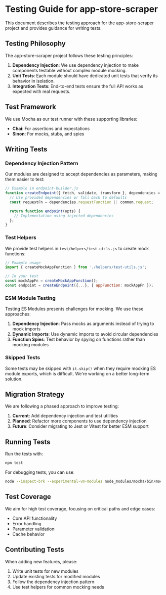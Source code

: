 # Testing Guide for app-store-scraper

This document describes the testing approach for the app-store-scraper project and provides guidance for writing tests.

## Testing Philosophy

The app-store-scraper project follows these testing principles:

1. **Dependency Injection**: We use dependency injection to make components testable without complex module mocking.
2. **Unit Tests**: Each module should have dedicated unit tests that verify its behavior in isolation.
3. **Integration Tests**: End-to-end tests ensure the full API works as expected with real requests.

## Test Framework

We use Mocha as our test runner with these supporting libraries:

- **Chai**: For assertions and expectations
- **Sinon**: For mocks, stubs, and spies

## Writing Tests

### Dependency Injection Pattern

Our modules are designed to accept dependencies as parameters, making them easier to test:

```javascript
// Example in endpoint-builder.js
function createEndpoint({ fetch, validate, transform }, dependencies = {}) {
  // Use provided dependencies or fall back to defaults
  const requestFn = dependencies.requestFunction || common.request;

  return function endpoint(opts) {
    // Implementation using injected dependencies
  };
}
```

### Test Helpers

We provide test helpers in `test/helpers/test-utils.js` to create mock functions:

```javascript
// Example usage
import { createMockAppFunction } from './helpers/test-utils.js';

// In your test
const mockAppFn = createMockAppFunction();
const endpoint = createEndpoint({...}, { appFunction: mockAppFn });
```

### ESM Module Testing

Testing ES Modules presents challenges for mocking. We use these approaches:

1. **Dependency Injection**: Pass mocks as arguments instead of trying to mock imports
2. **Dynamic Imports**: Use dynamic imports to avoid circular dependencies
3. **Function Spies**: Test behavior by spying on functions rather than mocking modules

### Skipped Tests

Some tests may be skipped with `it.skip()` when they require mocking ES module exports, which is difficult. We're working on a better long-term solution.

## Migration Strategy

We are following a phased approach to improve testing:

1. **Current**: Add dependency injection and test utilities
2. **Planned**: Refactor more components to use dependency injection
3. **Future**: Consider migrating to Jest or Vitest for better ESM support

## Running Tests

Run the tests with:

```bash
npm test
```

For debugging tests, you can use:

```bash
node --inspect-brk --experimental-vm-modules node_modules/mocha/bin/mocha --timeout 8000
```

## Test Coverage

We aim for high test coverage, focusing on critical paths and edge cases:

- Core API functionality
- Error handling
- Parameter validation
- Cache behavior

## Contributing Tests

When adding new features, please:

1. Write unit tests for new modules
2. Update existing tests for modified modules
3. Follow the dependency injection pattern
4. Use test helpers for common mocking needs
